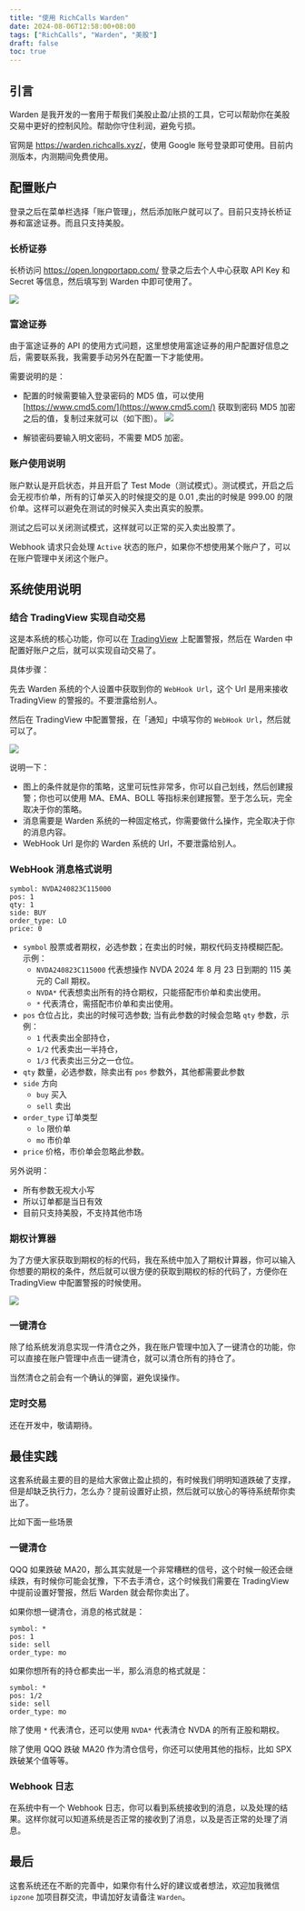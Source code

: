 ```yaml
---
title: "使用 RichCalls Warden"
date: 2024-08-06T12:58:00+08:00
tags: ["RichCalls", "Warden", "美股"]
draft: false
toc: true
---
```


## 引言

Warden 是我开发的一套用于帮我们美股止盈/止损的工具，它可以帮助你在美股交易中更好的控制风险。帮助你守住利润，避免亏损。

官网是 <https://warden.richcalls.xyz/>，使用 Google 账号登录即可使用。目前内测版本，内测期间免费使用。


## 配置账户

登录之后在菜单栏选择「账户管理」，然后添加账户就可以了。目前只支持长桥证券和富途证券。而且只支持美股。


<!--more-->

### 长桥证券

长桥访问 <https://open.longportapp.com/> 登录之后去个人中心获取 API Key 和 Secret 等信息，然后填写到 Warden 中即可使用了。

![](https://img.forecho.com/20qUdi.png)

### 富途证券

由于富途证券的 API 的使用方式问题，这里想使用富途证券的用户配置好信息之后，需要联系我，我需要手动另外在配置一下才能使用。

需要说明的是：

- 配置的时候需要输入登录密码的 MD5 值，可以使用 [https://www.cmd5.com/](https://www.cmd5.com/) 获取到密码 MD5 加密之后的值，复制过来就可以（如下图）。
![](https://img.forecho.com/iR7yhd.png)

- 解锁密码要输入明文密码，不需要 MD5 加密。

### 账户使用说明

账户默认是开启状态，并且开启了 Test Mode（测试模式）。测试模式，开启之后会无视市价单，所有的订单买入的时候提交的是 0.01 ,卖出的时候是  999.00 的限价单。这样可以避免在测试的时候买入卖出真实的股票。

测试之后可以关闭测试模式，这样就可以正常的买入卖出股票了。

Webhook 请求只会处理 `Active` 状态的账户，如果你不想使用某个账户了，可以在账户管理中关闭这个账户。

## 系统使用说明

### 结合 TradingView 实现自动交易

这是本系统的核心功能，你可以在 [TradingView](https://link.3li3.com/tradingview) 上配置警报，然后在 Warden 中配置好账户之后，就可以实现自动交易了。

具体步骤：

先去 Warden 系统的个人设置中获取到你的 `WebHook Url`，这个 Url 是用来接收 TradingView 的警报的。不要泄露给别人。


然后在 TradingView 中配置警报，在「通知」中填写你的 `WebHook Url`，然后就可以了。

![](https://img.forecho.com/ZBrmfw.png)

说明一下：

- 图上的条件就是你的策略，这里可玩性非常多，你可以自己划线，然后创建报警；你也可以使用 MA、EMA、BOLL 等指标来创建报警。至于怎么玩，完全取决于你的策略。
- 消息需要是 Warden 系统的一种固定格式，你需要做什么操作，完全取决于你的消息内容。
- WebHook Url 是你的 Warden 系统的 Url，不要泄露给别人。

### WebHook 消息格式说明

```
symbol: NVDA240823C115000
pos: 1
qty: 1
side: BUY
order_type: LO
price: 0
```

- `symbol` 股票或者期权，必选参数；在卖出的时候，期权代码支持模糊匹配。示例：
    - `NVDA240823C115000` 代表想操作 NVDA 2024 年 8 月 23 日到期的 115 美元的 Call 期权。
    - `NVDA*` 代表想卖出所有的持仓期权，只能搭配市价单和卖出使用。
    - `*` 代表清仓，需搭配市价单和卖出使用。
- `pos` 仓位占比，卖出的时候可选参数; 当有此参数的时候会忽略 `qty` 参数，示例：
    - `1` 代表卖出全部持仓，
    -  `1/2` 代表卖出一半持仓，
    - `1/3` 代表卖出三分之一仓位。
- `qty` 数量，必选参数，除卖出有 `pos` 参数外，其他都需要此参数
- `side` 方向
	- `buy` 买入
	- `sell` 卖出
- `order_type` 订单类型
	-  `lo` 限价单
	-  `mo` 市价单
- `price` 价格，市价单会忽略此参数。

另外说明：

- 所有参数无视大小写
- 所以订单都是当日有效
- 目前只支持美股，不支持其他市场

### 期权计算器

为了方便大家获取到期权的标的代码，我在系统中加入了期权计算器，你可以输入你想要的期权的条件，然后就可以很方便的获取到期权的标的代码了，方便你在 TradingView 中配置警报的时候使用。

![](https://img.forecho.com/JEAEVD.png)

### 一键清仓

除了给系统发消息实现一件清仓之外，我在账户管理中加入了一键清仓的功能，你可以直接在账户管理中点击一键清仓，就可以清仓所有的持仓了。

当然清仓之前会有一个确认的弹窗，避免误操作。

### 定时交易

还在开发中，敬请期待。

## 最佳实践

这套系统最主要的目的是给大家做止盈止损的，有时候我们明明知道跌破了支撑，但是却缺乏执行力，怎么办？提前设置好止损，然后就可以放心的等待系统帮你卖出了。

比如下面一些场景

### 一键清仓

QQQ 如果跌破 MA20，那么其实就是一个非常糟糕的信号，这个时候一般还会继续跌，有时候你可能会犹豫，下不去手清仓，这个时候我们需要在 TradingView 中提前设置好警报，然后 Warden 就会帮你卖出了。

如果你想一键清仓，消息的格式就是：

```
symbol: *
pos: 1
side: sell
order_type: mo
```

如果你想所有的持仓都卖出一半，那么消息的格式就是：

```
symbol: *
pos: 1/2
side: sell
order_type: mo
```

除了使用 `*` 代表清仓，还可以使用 `NVDA*` 代表清仓 NVDA 的所有正股和期权。

除了使用 QQQ 跌破 MA20 作为清仓信号，你还可以使用其他的指标，比如 SPX 跌破某个值等等。

### Webhook 日志

在系统中有一个 Webhook 日志，你可以看到系统接收到的消息，以及处理的结果。这样你就可以知道系统是否正常的接收到了消息，以及是否正常的处理了消息。

## 最后

这套系统还在不断的完善中，如果你有什么好的建议或者想法，欢迎加我微信 `ipzone` 加项目群交流，申请加好友请备注 `Warden`。
